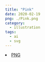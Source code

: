 ```yaml
---
title: "Pink"
date: 2020-02-19
png: ./Pink.png
category:
  - illustration
tags:
  - ai
  - svg
---
```

<li><a href="./Pink.png" download className="btn-png">PNG</a></li>